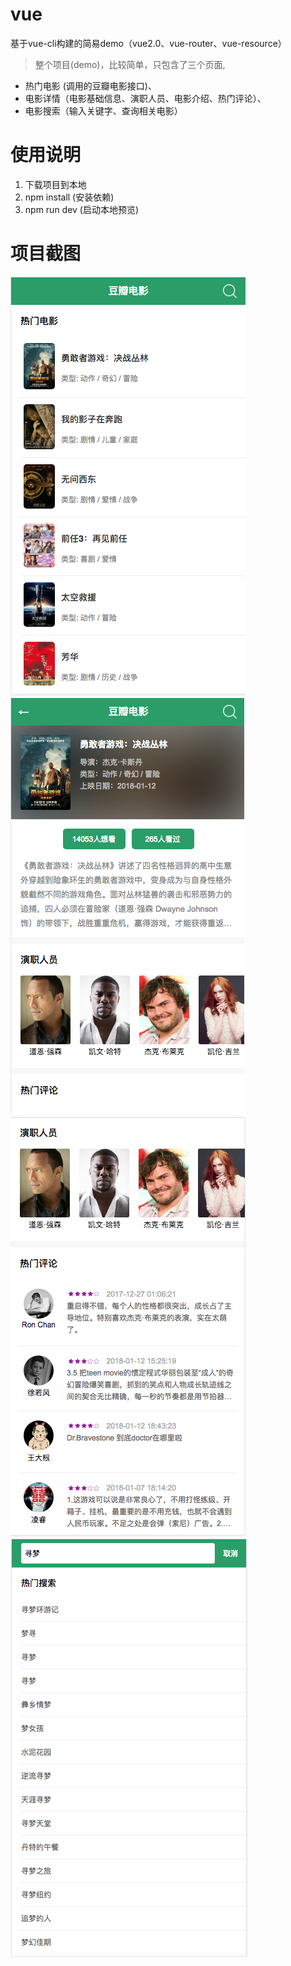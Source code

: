 # vue
基于vue-cli构建的简易demo（vue2.0、vue-router、vue-resource）

> 整个项目(demo)，比较简单，只包含了三个页面,
* 热门电影 (调用的豆瓣电影接口)、
* 电影详情（电影基础信息、演职人员、电影介绍、热门评论）、
* 电影搜索（输入关键字、查询相关电影）

# 使用说明
1. 下载项目到本地
2. npm install (安装依赖)
3. npm run dev (启动本地预览)


# 项目截图
![](https://raw.githubusercontent.com/msisliao/vue/master/images/vue1.png)
![](https://raw.githubusercontent.com/msisliao/vue/master/images/vue2.png)
![](https://raw.githubusercontent.com/msisliao/vue/master/images/Vue3.png)
![](https://raw.githubusercontent.com/msisliao/vue/master/images/Vue6.png)


